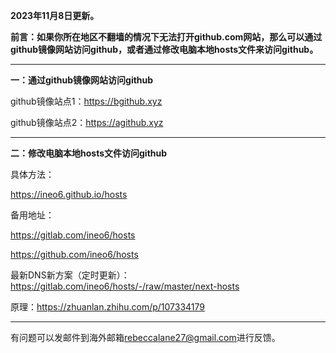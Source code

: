 **2023年11月8日更新。**

**前言：如果你所在地区不翻墙的情况下无法打开github.com网站，那么可以通过github镜像网站访问github，或者通过修改电脑本地hosts文件来访问github。**

***

**一：通过github镜像网站访问github**

github镜像站点1：https://bgithub.xyz

github镜像站点2：https://agithub.xyz

***

**二：修改电脑本地hosts文件访问github**

具体方法：

https://ineo6.github.io/hosts  

备用地址：

https://gitlab.com/ineo6/hosts  

https://github.com/ineo6/hosts  

最新DNS新方案（定时更新）：https://gitlab.com/ineo6/hosts/-/raw/master/next-hosts

原理：https://zhuanlan.zhihu.com/p/107334179

***


有问题可以发邮件到海外邮箱[rebeccalane27@gmail.com](mailto:rebeccalane27@gmail.com)进行反馈。
